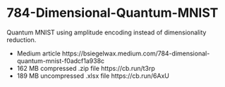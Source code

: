 # 784-Dimensional-Quantum-MNIST
Quantum MNIST using amplitude encoding instead of dimensionality reduction.
<ul>
<li>Medium article https://bsiegelwax.medium.com/784-dimensional-quantum-mnist-f0adcf1a938c
<li>162 MB compressed .zip file https://cb.run/t3rp
<li>189 MB uncompressed .xlsx file https://cb.run/6AxU
</ul>

